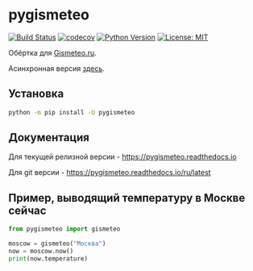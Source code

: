 # pygismeteo

[![Build Status](https://github.com/monosans/pygismeteo/workflows/test/badge.svg?branch=main&event=push)](https://github.com/monosans/pygismeteo/actions?query=workflow%3Atest)
[![codecov](https://codecov.io/gh/monosans/pygismeteo/branch/main/graph/badge.svg)](https://codecov.io/gh/monosans/pygismeteo)
[![Python Version](https://img.shields.io/pypi/pyversions/pygismeteo.svg)](https://pypi.org/project/pygismeteo/)
[![License: MIT](https://img.shields.io/badge/License-MIT-yellow.svg)](https://github.com/monosans/pygismeteo/blob/main/LICENSE)

Обёртка для [Gismeteo.ru](https://gismeteo.ru).

Асинхронная версия [здесь](https://github.com/monosans/aiopygismeteo).

## Установка

```sh
python -m pip install -U pygismeteo
```

## Документация

Для текущей релизной версии - https://pygismeteo.readthedocs.io

Для git версии - https://pygismeteo.readthedocs.io/ru/latest

## Пример, выводящий температуру в Москве сейчас

```python
from pygismeteo import gismeteo

moscow = gismeteo("Москва")
now = moscow.now()
print(now.temperature)
```
